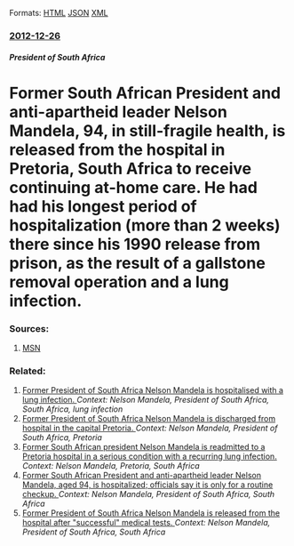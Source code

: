 
Formats: [HTML](/news/2012/12/26/former-south-african-president-and-anti-apartheid-leader-nelson-mandela-94-in-still-fragile-health-is-released-from-the-hospital-in-preto.html)  [JSON](/news/2012/12/26/former-south-african-president-and-anti-apartheid-leader-nelson-mandela-94-in-still-fragile-health-is-released-from-the-hospital-in-preto.json)  [XML](/news/2012/12/26/former-south-african-president-and-anti-apartheid-leader-nelson-mandela-94-in-still-fragile-health-is-released-from-the-hospital-in-preto.xml)  

### [2012-12-26](/news/2012/12/26/index.md)

##### President of South Africa
# Former South African President and anti-apartheid leader Nelson Mandela, 94, in still-fragile health, is released from the hospital in Pretoria, South Africa to receive continuing at-home care. He had had his longest period of hospitalization (more than 2 weeks) there since his 1990 release from prison, as the result of a gallstone removal operation and a lung infection. 




### Sources:

1. [MSN](http://news.msn.com/world/update-mandela-released-from-hospital)

### Related:

1. [Former President of South Africa Nelson Mandela is hospitalised with a lung infection. ](/news/2013/03/28/former-president-of-south-africa-nelson-mandela-is-hospitalised-with-a-lung-infection.md) _Context: Nelson Mandela, President of South Africa, South Africa, lung infection_
2. [Former President of South Africa Nelson Mandela is discharged from hospital in the capital Pretoria. ](/news/2013/09/1/former-president-of-south-africa-nelson-mandela-is-discharged-from-hospital-in-the-capital-pretoria.md) _Context: Nelson Mandela, President of South Africa, Pretoria_
3. [Former South African president Nelson Mandela is readmitted to a Pretoria hospital in a serious condition with a recurring lung infection. ](/news/2013/06/8/former-south-african-president-nelson-mandela-is-readmitted-to-a-pretoria-hospital-in-a-serious-condition-with-a-recurring-lung-infection.md) _Context: Nelson Mandela, Pretoria, South Africa_
4. [Former South African President and anti-apartheid leader Nelson Mandela, aged 94, is hospitalized; officials say it is only for a routine checkup. ](/news/2013/03/9/former-south-african-president-and-anti-apartheid-leader-nelson-mandela-aged-94-is-hospitalized-officials-say-it-is-only-for-a-routine-ch.md) _Context: Nelson Mandela, President of South Africa, South Africa_
5. [Former President of South Africa Nelson Mandela is released from the hospital after "successful" medical tests. ](/news/2013/03/10/former-president-of-south-africa-nelson-mandela-is-released-from-the-hospital-after-successful-medical-tests.md) _Context: Nelson Mandela, President of South Africa, South Africa_
